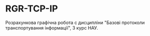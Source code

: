 # RGR-TCP-IP

Розрахункова графічна робота с дисципліни "Базові протоколи транспортування інформації", 3 курс НАУ.

